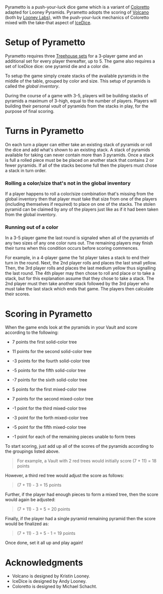 Pyrametto is a push-your-luck dice game which is a variant of [Coloretto](http://boardgamegeek.com/boardgame/5782/coloretto) adapted for Looney Pyramids.  Pyrametto adopts the scoring of [Volcano](http://www.wunderland.com/WTS/Kristin/Games/Volcano.html) (both by [Looney Labs](http://www.looneylabs.com)), with the push-your-luck mechanics of Coloretto mixed with the take-that aspect of [IceDice](http://www.looneylabs.com/games/icedice).

Setup of Pyrametto
==================

Pyrametto requires three [Treehouse sets](http://www.looneylabs.com/rules/treehouse) for a 3-player game and an additional set for every player thereafter, up to 5.  The game also requires a set of IceDice dice: one pyramid die and a color die.

To setup the game simply create stacks of the available pyramids in the middle of the table, grouped by color and size.  This setup of pyramids is called the *global inventory*.

During the course of a game with 3-5, players will be building stacks of pyramids a maximum of 3-high, equal to the number of players.  Players will building their personal *vault* of pyramids from the stacks in play, for the purpose of final scoring.

Turns in Pyrametto
==================

On each turn a player can either take an existing stack of pyramids or roll the dice and add what's shown to an existing stack.  A stack of pyramids available for taking can never contain more than 3 pyramids.  Once a stack is full a rolled piece must be be placed on another stack that contains 2 or fewer pyramids.  If all of the stacks become full then the players must chose a stack in turn order.

### Rolling a color/size that's not in the global inventory

If a player happens to roll a color/size combination that's missing from the global inventory then that player must take that size from one of the players (including themselves if required) to place on one of the stacks.  The stolen pyramid can be claimed by any of the players just like as if it had been taken from the global inventory.

### Running out of a color

In a 3-5 player game the last round is signaled when all of the pyramids of any two sizes of any one color runs out. The remaining players may finish their turns when this condition occurs before scoring commences. 

For example, in a 4-player game the 1st player takes a stack to end their turn in the round.  Next, the 2nd player rolls and places the last small yellow.  Then, the 3rd player rolls and places the last medium yellow thus signalling the last round.  The 4th player may then chose to roll and place or to take a stack, but for this explanation assume that they chose to take a stack.  The 2nd player must then take another stack followed by the 3rd player who must take the last stack which ends that game.  The players then calculate their scores.

Scoring in Pyrametto
====================

When the game ends look at the pyramids in your Vault and score according to the following:

* 7 points the first solid-color tree
* 11 points for the second solid-color tree
* -3 points for the fourth solid-color tree
* -5 points for the fifth solid-color tree
* -7 points for the sixth solid-color tree

* 5 points for the first mixed-color tree
* 7 points for the second mixed-color tree
* -1 point for the third mixed-color tree
* -3 point for the forth mixed-color tree
* -5 point for the fifth mixed-color tree

* -1 point for each of the remaining pieces unable to form trees

To start scoring, just add up all of the scores of the pyramids according to the groupings listed above.

> For example, a Vault with 2 red trees would initially score 
> (7 + 11) = 18 points

However, a third red tree would adjust the score as follows:

> (7 + 11) - 3 = 15 points

Further, if the player had enough pieces to form a mixed tree, then the score would again be adjusted:

> (7 + 11) - 3 + 5 = 20 points

Finally, if the player had a single pyramid remaining pyramid then the score would be finalized as:

> (7 + 11) - 3 + 5 - 1 = 19 points

Once done, set it all up and play again!

Acknowledgments
===============

* Volcano is designed by Kristin Looney.
* IceDice is designed by Andy Looney.
* Coloretto is designed by Michael Schacht.

